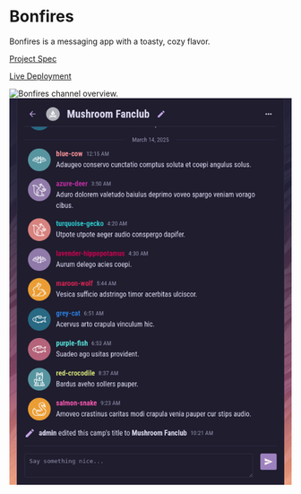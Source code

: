 # Bonfires

Bonfires is a messaging app with a toasty, cozy flavor.

[Project Spec](https://www.theodinproject.com/lessons/nodejs-messaging-app)

[Live Deployment](https://bonfires.up.railway.app)

![Bonfires channel overview.](https://github.com/endulum/bonfires/blob/main/screenshot1.png)
![Bonfires channel messaging view.](https://github.com/endulum/bonfires/blob/main/screenshot2.png)
